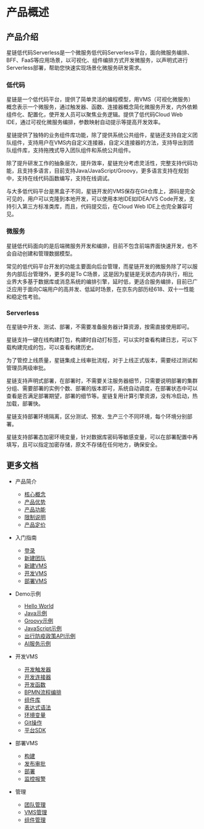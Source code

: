 # 产品概述

## 产品介绍
星链低代码Serverless是一个微服务低代码Serverless平台，面向微服务编排、BFF、FaaS等应用场景，以可视化、组件编排方式开发微服务，以声明式进行Serverless部署，帮助您快速实现场景化微服务研发需求。

### 低代码 
星链是一个低代码平台，提供了简单灵活的编程模型，用VMS（可视化微服务）概念表示一个微服务，通过触发器、函数、连接器概念简化微服务开发，内外依赖组件化、配置化，使开发人员可以聚焦业务逻辑。提供了低代码Cloud Web IDE，通过可视化微服务编排，参数映射自动提示等提高开发效率。

星链提供了独特的业务组件库功能，除了提供系统公共组件，星链还支持自定义团队组件，支持用户在VMS内自定义连接器，自定义连接器的方法，支持导出到团队组件库，支持拖拽式导入团队组件和系统公共组件。

除了提升研发工作的抽象层次，提升效率，星链充分考虑灵活性，完整支持代码功能，且支持多语言，目前支持Java/JavaScript/Groovy，更多语言支持在规划中，支持在线代码函数编写，支持在线调试。

与大多低代码平台是黑盒子不同，星链开发的VMS保存在Git仓库上，源码是完全可见的，用户可以克隆到本地开发，可以使用本地IDE如IDEA/VS Code开发，支持引入第三方标准类库，而且，代码提交后，在Cloud Web IDE上也完全兼容可见。

### 微服务

星链低代码面向的是后端微服务开发和编排，目前不包含前端界面快速开发，也不会自动创建和管理数据模型。

常见的低代码平台开发的功能主要面向后台管理，而星链开发的微服务除了可以服务内部后台管理外，更多的是To C场景，这是因为星链是无状态内存执行，相比业界大多基于数据库或消息系统的编排引擎，延时低，更适合服务编排，目前已广泛应用于面向C端用户的高并发、低延时场景，在京东内部历经618、双十一性能和稳定性考验。

### Serverless

在星链中开发、测试、部署，不需要准备服务器计算资源，按需直接使用即可。

星链支持一键在线构建打包，构建时自动打标签，可以实时查看构建日志，可以下载构建完成的包，可以查看构建历史。

为了管控上线质量，星链集成上线审批流程，对于上线正式版本，需要经过测试和管理员两级审批。

星链支持声明式部署，在部署时，不需要关注服务器细节，只需要说明部署的集群分组、需要部署的实例个数、部署的版本即可，系统自动调度，在部署状态中可以查看是否满足部署期望，部署的细节等。星链复用计算引擎资源，没有冷启动，热加载，部署快。

星链支持部署环境隔离，区分测试、预发、生产三个不同环境，每个环境分别部署。

星链支持部署态加密环境变量，针对数据库密码等敏感变量，可以在部署配置中再填写，且可以指定加密存储，原文不存储在任何地方，确保安全。

## 更多文档

- 产品简介
  - [核心概念](../Introduction/Core-Concepts.md)
  - [产品优势](../Introduction/Benefits.md)
  - [产品功能](../Introduction/Features.md)
  - [限制说明](../Introduction/Restrictions.md)
  - [产品定价](../Pricing/Billing-Overview.md)
          
- 入门指南
  - [登录](../Getting-Started/Getting-started.md)
  - [新建团队](../Getting-Started/Create-Team.md)
  - [新建VMS](../Getting-Started/Create-VMS.md)
  - [开发VMS](../Getting-Started/Dev-VMS.md)
  - [部署VMS](../Getting-Started/Deploy-VMS.md)
- Demo示例
  - [Hello World](../Demo/HelloWorld.md)
  - [Java示例](../Demo/Java.md)
  - [Groovy示例](../Demo/Groovy.md)
  - [JavaScript示例](../Demo/JavaScript.md)
  - [出行防疫政策API示例](../Demo/HelloHealth.md)
  - [AI服务示例](../Demo/HelloAI.md)
- 开发VMS
  - [开发触发器](../Operation-Guide/Dev/Trigger.md)
  - [开发连接器](../Operation-Guide/Dev/Connector.md)
  - [开发函数](../Operation-Guide/Dev/Function.md)
  - [BPMN流程编排](../Operation-Guide/Dev/BPMN.md)
  - [组件库](../Operation-Guide/Dev/Component.md)
  - [表达式语法](../Operation-Guide/Dev/Expression.md)
  - [环境变量](../Operation-Guide/Dev/Env.md)
  - [Git操作](../Operation-Guide/Dev/SDK.md)
  - [平台SDK](../Operation-Guide/Dev/Git.md)
- 部署VMS
  - [构建](../Operation-Guide/Deploy/Build.md)
  - [发布审批](../Operation-Guide/Deploy/Process.md)
  - [部署](../Operation-Guide/Deploy/Deploy.md)
  - [监控报警](../Operation-Guide/Deploy/Monitor.md)
- 管理
  - [团队管理](../Operation-Guide/Management/Team.md)
  - [VMS管理](../Operation-Guide/Management/VMS.md)
  - [组件管理](../Operation-Guide/Management/ComponentManagement.md)  
  

